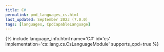 ```yaml
---
title: C#
permalink: pmd_languages_cs.html
last_updated: September 2023 (7.0.0)
tags: [languages, CpdCapableLanguage]
---
```


{% include language_info.html name='C#' id='cs' implementation='cs::lang.cs.CsLanguageModule' supports_cpd=true %}
